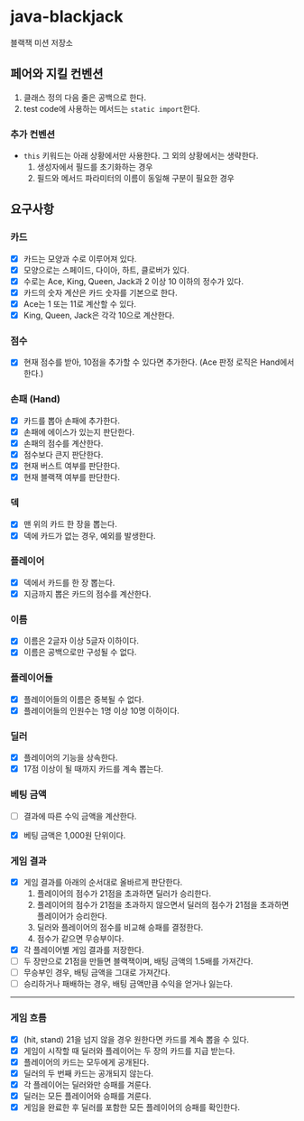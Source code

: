 # java-blackjack

블랙잭 미션 저장소

## 페어와 지킬 컨벤션
1. 클래스 정의 다음 줄은 공백으로 한다.
2. test code에 사용하는 메서드는 `static import`한다.

### 추가 컨벤션
- `this` 키워드는 아래 상황에서만 사용한다. 그 외의 상황에서는 생략한다.
  1. 생성자에서 필드를 초기화하는 경우
  2. 필드와 메서드 파라미터의 이름이 동일해 구분이 필요한 경우


## 요구사항
### 카드
- [x] 카드는 모양과 수로 이루어져 있다.
- [x] 모양으로는 스페이드, 다이아, 하트, 클로버가 있다.
- [x] 수로는 Ace, King, Queen, Jack과 2 이상 10 이하의 정수가 있다.
- [x] 카드의 숫자 계산은 카드 숫자를 기본으로 한다.
- [x] Ace는 1 또는 11로 계산할 수 있다.
- [x] King, Queen, Jack은 각각 10으로 계산한다.

### 점수
- [x] 현재 점수를 받아, 10점을 추가할 수 있다면 추가한다. (Ace 판정 로직은 Hand에서 한다.)

### 손패 (Hand)
- [x] 카드를 뽑아 손패에 추가한다.
- [x] 손패에 에이스가 있는지 판단한다.
- [x] 손패의 점수를 계산한다.
- [x] 점수보다 큰지 판단한다.
- [x] 현재 버스트 여부를 판단한다.
- [x] 현재 블랙잭 여부를 판단한다.

### 덱
- [x] 맨 위의 카드 한 장을 뽑는다.
- [x] 덱에 카드가 없는 경우, 예외를 발생한다.

### 플레이어
- [x] 덱에서 카드를 한 장 뽑는다.
- [x] 지금까지 뽑은 카드의 점수를 계산한다.

### 이름
- [x] 이름은 2글자 이상 5글자 이하이다.
- [x] 이름은 공백으로만 구성될 수 없다.

### 플레이어들
- [x] 플레이어들의 이름은 중복될 수 없다.
- [x] 플레이어들의 인원수는 1명 이상 10명 이하이다.

### 딜러
- [x] 플레이어의 기능을 상속한다.
- [x] 17점 이상이 될 때까지 카드를 계속 뽑는다.

### 베팅 금액
- [ ] 결과에 따른 수익 금액을 계산한다.
- [x] 베팅 금액은 1,000원 단위이다.


### 게임 결과
- [x] 게임 결과를 아래의 순서대로 올바르게 판단한다.
  1. 플레이어의 점수가 21점을 초과하면 딜러가 승리한다.
  2. 플레이어의 점수가 21점을 초과하지 않으면서 딜러의 점수가 21점을 초과하면 플레이어가 승리한다.
  3. 딜러와 플레이어의 점수를 비교해 승패를 결정한다.
  4. 점수가 같으면 무승부이다.
- [x] 각 플레이어별 게임 결과를 저장한다.
- [ ] 두 장만으로 21점을 만들면 블랙잭이며, 배팅 금액의 1.5배를 가져간다.
- [ ] 무승부인 경우, 배팅 금액을 그대로 가져간다.
- [ ] 승리하거나 패배하는 경우, 배팅 금액만큼 수익을 얻거나 잃는다.

---

### 게임 흐름
- [x] (hit, stand) 21을 넘지 않을 경우 원한다면 카드를 계속 뽑을 수 있다.
- [x] 게임이 시작할 때 딜러와 플레이어는 두 장의 카드를 지급 받는다.
- [x] 플레이어의 카드는 모두에게 공개된다.
- [x] 딜러의 두 번째 카드는 공개되지 않는다.
- [x] 각 플레이어는 딜러와만 승패를 겨룬다.
- [x] 딜러는 모든 플레이어와 승패를 겨룬다.
- [x] 게임을 완료한 후 딜러를 포함한 모든 플레이어의 승패를 확인한다.
